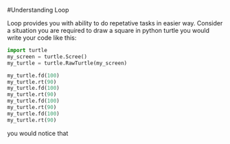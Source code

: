 #Understanding Loop

Loop provides you with ability to do repetative tasks in easier way. Consider a situation you are required to draw a square in python turtle you would write your code like this:
```Python
import turtle
my_screen = turtle.Scree()
my_turtle = turtle.RawTurtle(my_screen)

my_turtle.fd(100)
my_turtle.rt(90)
my_turtle.fd(100)
my_turtle.rt(90)
my_turtle.fd(100)
my_turtle.rt(90)
my_turtle.fd(100)
my_turtle.rt(90)
```

you would notice that 
